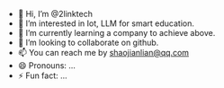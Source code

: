 - 👋 Hi, I’m @2linktech
- 👀 I’m interested in Iot, LLM for smart education.
- 🌱 I’m currently learning a company to achieve above.
- 💞️ I’m looking to collaborate on github.
- 📫 You can reach me by shaojianlian@qq.com
- 😄 Pronouns: ...
- ⚡ Fun fact: ...

<!---
2linktech/2linktech is a ✨ special ✨ repository because its `README.md` (this file) appears on your GitHub profile.
You can click the Preview link to take a look at your changes.
--->
